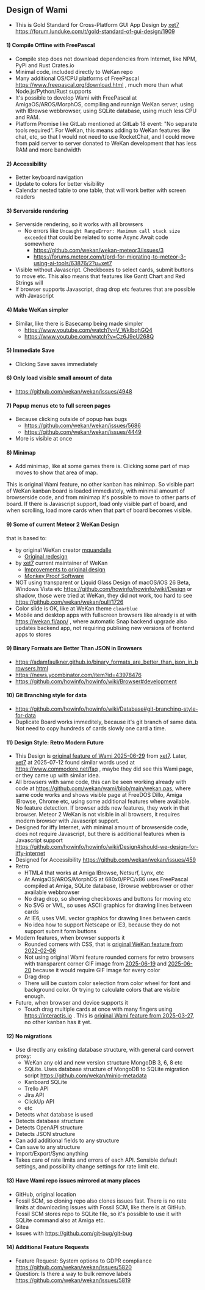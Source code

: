 ## Design of Wami

- This is Gold Standard for Cross-Platform GUI App Design by [xet7](https://github.com/xet7) https://forum.lunduke.com/t/gold-standard-of-gui-design/1909

#### 1) Compile Offline with FreePascal

- Compile step does not download dependencies from Internet, like NPM, PyPi and Rust Crates.io
- Minimal code, included directly to WeKan repo
- Many additional OS/CPU platforms of FreePascal https://www.freepascal.org/download.html , much more than what Node.js/Python/Rust supports
- It's possible to develop Wami with FreePascal at AmigaOS/AROS/MorphOS, compiling and runnign WeKan server, using with IBrowse webbrowser, using SQLite database, using much less CPU and RAM.
- Platform Promise like GitLab mentioned at GitLab 18 event: "No separate tools required". For WeKan, this means adding to WeKan features like chat, etc, so that I would not need to use RocketChat, and I could move from paid server to server donated to WeKan development that has less RAM and more bandwidth

#### 2) Accessibility

- Better keyboard navigation
- Update to colors for better visibility
- Calendar nested table to one table, that will work better with screen readers

#### 3) Serverside rendering

- Serverside rendering, so it works with all browsers
  - No errors like `Uncaught RangeError: Maximum call stack size exceeded` that could be related to some Async Await code somewhere
    - https://github.com/wekan/wekan-meteor3/issues/3
    - https://forums.meteor.com/t/prd-for-migrating-to-meteor-3-using-ai-tools/63876/2?u=xet7
- Visible without Javascript. Checkboxes to select cards, submit buttons to move etc. This also means that features like Gantt Chart and Red Strings will 
- If browser supports Javascript, drag drop etc features that are possible with Javascript

#### 4) Make WeKan simpler

- Similar, like there is Basecamp being made simpler
  - https://www.youtube.com/watch?v=V_WkIbqhGQ4
  - https://www.youtube.com/watch?v=Cz6J9eU268Q

#### 5) Immediate Save

- Clicking Save saves immediately

#### 6) Only load visible small amount of data

- https://github.com/wekan/wekan/issues/4948

#### 7) Popup menus etc to full screen pages

- Because clicking outside of popup has bugs
  - https://github.com/wekan/wekan/issues/5686
  - https://github.com/wekan/wekan/issues/4449
- More is visible at once

#### 8) Minimap

- Add minimap, like at some games there is. Clicking some part of map moves to show that area of map.

This is original Wami feature, no other kanban has minimap. So visible part of WeKan kanban board is loaded immediately, with minimal amount of browserside code, and from minimap it's possible to move to other parts of board. If there is Javascript support, load only visible part of board, and when scrolling, load more cards when that part of board becomes visible.

#### 9) Some of current Meteor 2 WeKan Design

that is based to:

- by original WeKan creator [mquandalle](https://github.com/mquandalle)
  - [Original redesign](https://github.com/wekan/wekan/blob/main/docs/FAQ/FAQ.md#werent-you-called-libreboard-before) 
- by [xet7](https://github.com/xet7) current maintainer of WeKan
  - [Improvements to original design](https://github.com/wekan/wekan/blob/main/docs/DeveloperDocs/Design-Principles.md)
  - [Monkey Proof Software](https://github.com/wekan/wekan/blob/main/docs/DeveloperDocs/Monkey-Proof-Software.md)
- NOT using transparent or Liquid Glass Design of macOS/iOS 26 Beta, Windows Vista etc https://github.com/howinfo/howinfo/wiki/Design or shadow, those were tried at WeKan, they did not work, too hard to see https://github.com/wekan/wekan/pull/1726
- Color slide is OK, like at WeKan theme `clearblue`
- Mobile and desktop apps with fullscreen browsers like already is at with https://wekan.fi/app/ , where automatic Snap backend upgrade also updates backend app, not requiring publising new versions of frontend apps to stores

#### 9) Binary Formats are Better Than JSON in Browsers

- https://adamfaulkner.github.io/binary_formats_are_better_than_json_in_browsers.html
- https://news.ycombinator.com/item?id=43978476
- https://github.com/howinfo/howinfo/wiki/Browser#development

#### 10) Git Branching style for data

- https://github.com/howinfo/howinfo/wiki/Database#git-branching-style-for-data
- Duplicate Board works immeditely, because it's git branch of same data. Not need to copy hundreds of cards slowly one card a time.

#### 11) Design Style: Retro Modern Future

- This Design is [original feature of Wami 2025-06-29](https://github.com/wekan/wami/commit/6758c310) from [xet7](https://github.com/xet7). Later, [xet7](https://github.com/xet7) at 2025-07-12 found similar words used at https://www.commodore.net/faq , maybe they did see this Wami page, or they came up with similar idea.
- All browsers with same code, this can be seen working already with code at https://github.com/wekan/wami/blob/main/wekan.pas, where same code works and shows visible page at FreeDOS Dillo, Amiga IBrowse, Chrome etc, using some additional features where available. No feature detection. If browser adds new features, they work in that browser. Meteor 2 WeKan is not visible in all browsers, it requires modern browser with Javascript support.
- Designed for iffy Internet, with minimal amount of browserside code, does not require Javascript, but there is additional features when is Javascript support https://github.com/howinfo/howinfo/wiki/Design#should-we-design-for-iffy-internet
- Designed for Accessibility https://github.com/wekan/wekan/issues/459
- Retro
  - HTML4 that works at Amiga IBrowse, Netsurf, Lynx, etc
  - At AmigaOS/AROS/MorphOS at 680x0/PPC/x86 uses FreePascal compiled at Amiga, SQLite database, IBrowse webbrowser or other available webbrowser
  - No drag drop, so showing checkboxes and buttons for moving etc
  - No SVG or VML, so uses ASCII graphics for drawing lines between cards
  - At IE6, uses VML vector graphics for drawing lines between cards
  - No idea how to support Netscape or IE3, because they do not support submit form buttons
- Modern features, when browser supports it
  - Rounded corners with CSS, that is [original WeKan feature from 2022-02-06](https://github.com/wekan/wekan/issues/4326)
  - Not using original Wami feature rounded corners for retro browsers with transparent corner GIF image from [2025-06-19](https://github.com/wekan/wami/commit/60a6d583#diff-55eb6b0b766ec41c008ef615b2f1d3e24ba16b8c8ba549a84c5e73e2ab54344bR15-R17) and [2025-06-20](https://github.com/wekan/wami/commit/31ba33b37ab4b867fd2e344bf5ad004085745cb4) because it would require GIF image for every color
  - Drag drop
  - There will be custom color selection from color wheel for font and background color. Or trying to calculate colors that are visible enough.
- Future, when browser and device supports it
  - Touch drag multiple cards at once with many fingers using https://interactjs.io . This is [original Wami feature from 2025-03-27](https://github.com/wekan/wami/commit/5ef07efeac081c372c5e389eb9e6d80704a2614f), no other kanban has it yet.

#### 12) No migrations

- Use directly any existing database structure, with general card convert proxy:
  - WeKan any old and new version structure MongoDB 3, 6, 8 etc
  - SQLite. Uses database structure of MongoDB to SQLite migration script https://github.com/wekan/minio-metadata
  - Kanboard SQLite
  - Trello API
  - Jira API
  - ClickUp API
  - etc
- Detects what database is used
- Detects database structure
- Detects OpenAPI structure
- Detects JSON structure
- Can add additional fields to any structure
- Can save to any structure
- Import/Export/Sync anything
- Takes care of rate limits and errors of each API. Sensible default settings, and possibility change settings for rate limit etc.

#### 13) Have Wami repo issues mirrored at many places

- GitHub, original location
- Fossil SCM, so cloning repo also clones issues fast. There is no rate limits at downloading issues with Fossil SCM, like there is at GitHub. Fossil SCM stores repo to SQLite file, so it's possible to use it with SQLite command also at Amiga etc.
- Gitea
- Issues with https://github.com/git-bug/git-bug

#### 14) Additional Feature Requests

- Feature Request: System options to GDPR compliance https://github.com/wekan/wekan/issues/5820
- Question: Is there a way to bulk remove labels https://github.com/wekan/wekan/issues/5819
